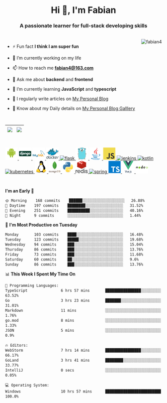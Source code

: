 <h1 align="center">Hi 👋, I'm Fabian</h1>
<h3 align="center">A passionate learner for full-stack developing skills</h3>

<br/>

<img align="right" src="https://komarev.com/ghpvc/?username=fabian4&label=views&color=0e75b6&style=flat" alt="fabian4" />

- ⚡ Fun fact **I think I am super fun**

- 🔭 I’m currently working on my life

- 📫 How to reach me **fabian4@163.com**

- 💬 Ask me about **backend** and **frontend**

- 🌱 I’m currently learning **JavaScript** and **typescript**

- 📝 I regularly write articles on [My Personal Blog](https://fabian4.github.io/)

- 📄 Know about my Daily details on [My Personal Blog Galllery](https://fabian4.github.io/gallery/)

<br/>

| <img align="center" src="https://github-readme-stats.vercel.app/api?username=fabian4&count_private=true&show_icons=true&theme=flag-india&show_owner=true&hide_border=true" /> | <img align="center" src="https://github-readme-stats.vercel.app/api/top-langs/?username=fabian4&layout=compact&theme=buefy&hide_border=true&exclude_repo=jdk,jdk-source-learning,spring-framework,netty,jdk,fabian4.github.io,wechaty.js.org,sofa-bolt" /> |
| ------------- | ------------- |

<br/>


<p align="left"> <a href="https://developer.android.com" target="_blank" rel="noreferrer"> <img src="https://raw.githubusercontent.com/devicons/devicon/master/icons/android/android-original-wordmark.svg" alt="android" width="40" height="40"/> </a> <a href="https://www.djangoproject.com/" target="_blank" rel="noreferrer"> <img src="https://raw.githubusercontent.com/devicons/devicon/master/icons/django/django-original.svg" alt="django" width="40" height="40"/> </a> <a href="https://www.mysql.com/" target="_blank" rel="noreferrer"> <img src="https://raw.githubusercontent.com/devicons/devicon/master/icons/mysql/mysql-original-wordmark.svg" alt="mysql" width="40" height="40"/> </a> <a href="https://www.docker.com/" target="_blank" rel="noreferrer"> <img src="https://raw.githubusercontent.com/devicons/devicon/master/icons/docker/docker-original-wordmark.svg" alt="docker" width="40" height="40"/> </a> <a href="https://flask.palletsprojects.com/" target="_blank" rel="noreferrer"> <img src="https://www.vectorlogo.zone/logos/pocoo_flask/pocoo_flask-icon.svg" alt="flask" width="40" height="40"/> </a> <a href="https://golang.org" target="_blank" rel="noreferrer"> <img src="https://raw.githubusercontent.com/devicons/devicon/master/icons/go/go-original.svg" alt="go" width="40" height="40"/> </a> <a href="https://www.java.com" target="_blank" rel="noreferrer"> <img src="https://raw.githubusercontent.com/devicons/devicon/master/icons/java/java-original.svg" alt="java" width="40" height="40"/> </a> <a href="https://developer.mozilla.org/en-US/docs/Web/JavaScript" target="_blank" rel="noreferrer"> <img src="https://raw.githubusercontent.com/devicons/devicon/master/icons/javascript/javascript-original.svg" alt="javascript" width="40" height="40"/> </a> <a href="https://www.jenkins.io" target="_blank" rel="noreferrer"> <img src="https://www.vectorlogo.zone/logos/jenkins/jenkins-icon.svg" alt="jenkins" width="40" height="40"/> </a> <a href="https://kotlinlang.org" target="_blank" rel="noreferrer"> <img src="https://www.vectorlogo.zone/logos/kotlinlang/kotlinlang-icon.svg" alt="kotlin" width="40" height="40"/> </a> <a href="https://kubernetes.io" target="_blank" rel="noreferrer"> <img src="https://www.vectorlogo.zone/logos/kubernetes/kubernetes-icon.svg" alt="kubernetes" width="40" height="40"/> </a> <a href="https://www.linux.org/" target="_blank" rel="noreferrer"> <img src="https://raw.githubusercontent.com/devicons/devicon/master/icons/linux/linux-original.svg" alt="linux" width="40" height="40"/> </a> <a href="https://www.mongodb.com/" target="_blank" rel="noreferrer"> <img src="https://raw.githubusercontent.com/devicons/devicon/master/icons/mongodb/mongodb-original-wordmark.svg" alt="mongodb" width="40" height="40"/> </a> <a href="https://www.python.org" target="_blank" rel="noreferrer"> <img src="https://raw.githubusercontent.com/devicons/devicon/master/icons/python/python-original.svg" alt="python" width="40" height="40"/> </a> <a href="https://redis.io" target="_blank" rel="noreferrer"> <img src="https://raw.githubusercontent.com/devicons/devicon/master/icons/redis/redis-original-wordmark.svg" alt="redis" width="40" height="40"/> </a> <a href="https://spring.io/" target="_blank" rel="noreferrer"> <img src="https://www.vectorlogo.zone/logos/springio/springio-icon.svg" alt="spring" width="40" height="40"/> </a> <a href="https://www.typescriptlang.org/" target="_blank" rel="noreferrer"> <img src="https://raw.githubusercontent.com/devicons/devicon/master/icons/typescript/typescript-original.svg" alt="typescript" width="40" height="40"/> </a> <a href="https://vuejs.org/" target="_blank" rel="noreferrer"> <img src="https://raw.githubusercontent.com/devicons/devicon/master/icons/vuejs/vuejs-original-wordmark.svg" alt="vuejs" width="40" height="40"/> </a> <a href="https://nodejs.org" target="_blank" rel="noreferrer"> <img src="https://raw.githubusercontent.com/devicons/devicon/master/icons/nodejs/nodejs-original-wordmark.svg" alt="nodejs" width="40" height="40"/> </a> </p>

<br/>

<!--START_SECTION:waka-->
**I'm an Early 🐤** 

```text
🌞 Morning    168 commits    ██████░░░░░░░░░░░░░░░░░░░   26.88% 
🌆 Daytime    197 commits    ████████░░░░░░░░░░░░░░░░░   31.52% 
🌃 Evening    251 commits    ██████████░░░░░░░░░░░░░░░   40.16% 
🌙 Night      9 commits      ░░░░░░░░░░░░░░░░░░░░░░░░░   1.44%

```
📅 **I'm Most Productive on Tuesday** 

```text
Monday       103 commits    ████░░░░░░░░░░░░░░░░░░░░░   16.48% 
Tuesday      123 commits    █████░░░░░░░░░░░░░░░░░░░░   19.68% 
Wednesday    94 commits     ███░░░░░░░░░░░░░░░░░░░░░░   15.04% 
Thursday     86 commits     ███░░░░░░░░░░░░░░░░░░░░░░   13.76% 
Friday       73 commits     ███░░░░░░░░░░░░░░░░░░░░░░   11.68% 
Saturday     60 commits     ██░░░░░░░░░░░░░░░░░░░░░░░   9.6% 
Sunday       86 commits     ███░░░░░░░░░░░░░░░░░░░░░░   13.76%

```


📊 **This Week I Spent My Time On** 

```text
💬 Programming Languages: 
TypeScript               6 hrs 57 mins       ████████████████░░░░░░░░░   63.52% 
Go                       3 hrs 23 mins       ███████░░░░░░░░░░░░░░░░░░   31.01% 
Markdown                 11 mins             ░░░░░░░░░░░░░░░░░░░░░░░░░   1.76% 
go.mod                   8 mins              ░░░░░░░░░░░░░░░░░░░░░░░░░   1.33% 
JSON                     5 mins              ░░░░░░░░░░░░░░░░░░░░░░░░░   0.9%

🔥 Editors: 
WebStorm                 7 hrs 14 mins       ████████████████░░░░░░░░░   66.17% 
GoLand                   3 hrs 41 mins       ████████░░░░░░░░░░░░░░░░░   33.77% 
IntelliJ                 0 secs              ░░░░░░░░░░░░░░░░░░░░░░░░░   0.05%

💻 Operating System: 
Windows                  10 hrs 57 mins      █████████████████████████   100.0%

```


<!--END_SECTION:waka-->


